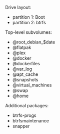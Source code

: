 Drive layout:
- partition 1: Boot
- partition 2: btrfs

Top-level subvolumes:
- @root_debian_$date
- @flatpak
- @plex
- @docker
- @dockerfiles
- @var_log
- @apt_cache
- @snapshots
- @virtual_machines
- @swap
- @home

Additional packages:
- btrfs-progs
- btrfsmaintenance
- snapper
